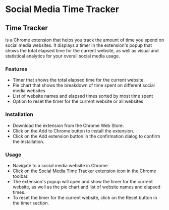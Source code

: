 # Social Media Time Tracker #
## Time Tracker ##
is a Chrome extension that helps you track the amount of time you spend on social media websites. It displays a timer in the extension's popup that shows the total elapsed time for the current website, as well as visual and statistical analytics for your overall social media usage.

### Features ###
- Timer that shows the total elapsed time for the current website
- Pie chart that shows the breakdown of time spent on different social media websites
- List of website names and elapsed times sorted by most time spent
- Option to reset the timer for the current website or all websites
### Installation ###
- Download the extension from the Chrome Web Store.
- Click on the Add to Chrome button to install the extension.
- Click on the Add extension button in the confirmation dialog to confirm the installation.
### Usage ###
- Navigate to a social media website in Chrome.
- Click on the Social Media Time Tracker extension icon in the Chrome toolbar.
- The extension's popup will open and show the timer for the current website, as well as the pie chart and list of website names and elapsed times.
- To reset the timer for the current website, click on the Reset button in the timer section.
